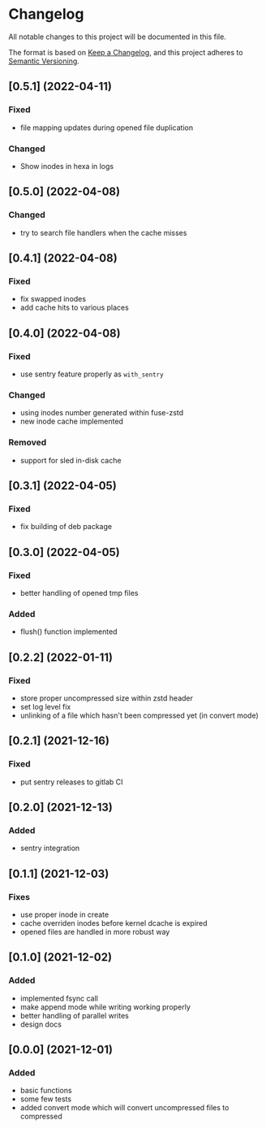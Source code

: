 
# Changelog
All notable changes to this project will be documented in this file.

The format is based on [Keep a Changelog](https://keepachangelog.com/en/1.0.0/),
and this project adheres to [Semantic Versioning](https://semver.org/spec/v2.0.0.html).


## [0.5.1] (2022-04-11)

### Fixed
* file mapping updates during opened file duplication

### Changed
* Show inodes in hexa in logs


## [0.5.0] (2022-04-08)

### Changed
* try to search file handlers when the cache misses


## [0.4.1] (2022-04-08)

### Fixed
* fix swapped inodes
* add cache hits to various places


## [0.4.0] (2022-04-08)

### Fixed
* use sentry feature properly as `with_sentry`

### Changed
* using inodes number generated within fuse-zstd
* new inode cache implemented

### Removed
* support for sled in-disk cache


## [0.3.1] (2022-04-05)

### Fixed
* fix building of deb package


## [0.3.0] (2022-04-05)

### Fixed
* better handling of opened tmp files

### Added
* flush() function implemented


## [0.2.2] (2022-01-11)

### Fixed
* store proper uncompressed size within zstd header
* set log level fix
* unlinking of a file which hasn't been compressed yet (in convert mode)


## [0.2.1] (2021-12-16)

### Fixed
* put sentry releases to gitlab CI


## [0.2.0] (2021-12-13)

### Added
* sentry integration


## [0.1.1] (2021-12-03)

### Fixes
* use proper inode in create
* cache overriden inodes before kernel dcache is expired
* opened files are handled in more robust way


## [0.1.0] (2021-12-02)

### Added
* implemented fsync call
* make append mode while writing working properly
* better handling of parallel writes
* design docs


## [0.0.0] (2021-12-01)

### Added
* basic functions
* some few tests
* added convert mode which will convert uncompressed files to compressed
